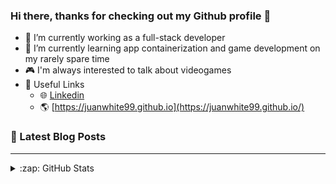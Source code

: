 ### Hi there, thanks for checking out my Github profile 👀
- 👷 I’m currently working as a full-stack developer
- 🧙 I’m currently learning app containerization and game development on my rarely spare time
- 🎮 I'm always interested to talk about videogames
- 🔌 Useful Links
	- 🌐 [Linkedin](https://www.linkedin.com/in/juan-pablo-lb99/)
	- 🌎 [https://juanwhite99.github.io](https://juanwhite99.github.io/)

### 📕 Latest Blog Posts
<!-- BLOG-POST-LIST:START -->
<!-- BLOG-POST-LIST:END -->

---

<details>
  <summary>:zap: GitHub Stats</summary>

  <img align="left" alt="GitHub Stats" src="https://github-readme-stats.juanwhite99.vercel.app/api?username=juanwhite99&show_icons=true&hide_border=true" />

</details>
